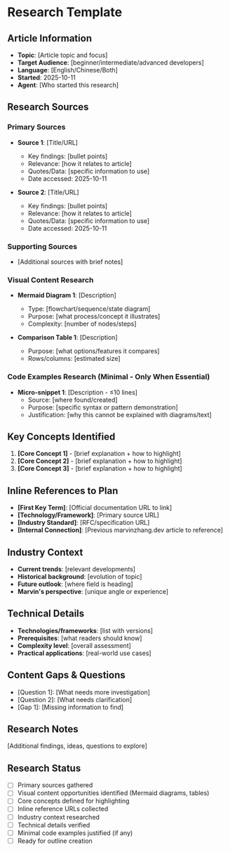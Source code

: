 # Research Template

## Article Information
- **Topic**: [Article topic and focus]
- **Target Audience**: [beginner/intermediate/advanced developers]
- **Language**: [English/Chinese/Both]
- **Started**: 2025-10-11
- **Agent**: [Who started this research]

## Research Sources

### Primary Sources
- **Source 1**: [Title/URL]
  - Key findings: [bullet points]
  - Relevance: [how it relates to article]
  - Quotes/Data: [specific information to use]
  - Date accessed: 2025-10-11

- **Source 2**: [Title/URL]
  - Key findings: [bullet points]
  - Relevance: [how it relates to article]
  - Quotes/Data: [specific information to use]
  - Date accessed: 2025-10-11

### Supporting Sources
- [Additional sources with brief notes]

### Visual Content Research
- **Mermaid Diagram 1**: [Description]
  - Type: [flowchart/sequence/state diagram]
  - Purpose: [what process/concept it illustrates]
  - Complexity: [number of nodes/steps]
  
- **Comparison Table 1**: [Description]
  - Purpose: [what options/features it compares]
  - Rows/columns: [estimated size]
  
### Code Examples Research (Minimal - Only When Essential)
- **Micro-snippet 1**: [Description - ≤10 lines]
  - Source: [where found/created]
  - Purpose: [specific syntax or pattern demonstration]
  - Justification: [why this cannot be explained with diagrams/text]

## Key Concepts Identified
1. **[Core Concept 1]** - [brief explanation + how to highlight]
2. **[Core Concept 2]** - [brief explanation + how to highlight]
3. **[Core Concept 3]** - [brief explanation + how to highlight]

## Inline References to Plan
- **[First Key Term]**: [Official documentation URL to link]
- **[Technology/Framework]**: [Primary source URL]
- **[Industry Standard]**: [RFC/specification URL]
- **[Internal Connection]**: [Previous marvinzhang.dev article to reference]

## Industry Context
- **Current trends**: [relevant developments]
- **Historical background**: [evolution of topic]
- **Future outlook**: [where field is heading]
- **Marvin's perspective**: [unique angle or experience]

## Technical Details
- **Technologies/frameworks**: [list with versions]
- **Prerequisites**: [what readers should know]
- **Complexity level**: [overall assessment]
- **Practical applications**: [real-world use cases]

## Content Gaps & Questions
- [Question 1]: [What needs more investigation]
- [Question 2]: [What needs clarification]
- [Gap 1]: [Missing information to find]

## Research Notes
[Additional findings, ideas, questions to explore]

## Research Status
- [ ] Primary sources gathered
- [ ] Visual content opportunities identified (Mermaid diagrams, tables)
- [ ] Core concepts defined for highlighting
- [ ] Inline reference URLs collected
- [ ] Industry context researched
- [ ] Technical details verified
- [ ] Minimal code examples justified (if any)
- [ ] Ready for outline creation
